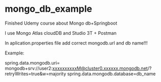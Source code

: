 # mongo_db_example
Finished Udemy course about Mongo db+Springboot

I use Mongo Atlas cloudDB and Studio 3T + Postman

In aplication.properties file add correct mongodb.url and db name!!!

Example:

spring.data.mongodb.uri= mongodb+srv://user2:xxxxxxxxxxM@cluster0.xxxxxx.mongodb.net/?retryWrites=true&w=majority
spring.data.mongodb.database=db_name
